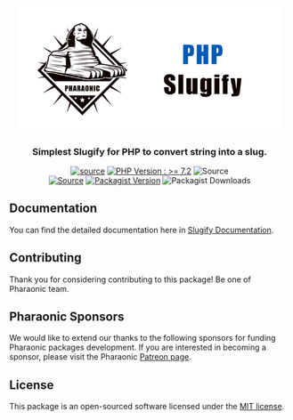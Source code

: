 <p align="center"><a href="https://pharaonic.io" target="_blank"><img src="https://raw.githubusercontent.com/Pharaonic/logos/main/php/slugify.jpg" width="470"></a></p>

<h3 align="center">Simplest Slugify for PHP to convert string into a slug.</h3>
<p align="center">
  <a href="https://github.com/Pharaonic/php-slugify/actions/workflows/build.yml" target="_blank"><img src="https://github.com/Pharaonic/php-slugify/actions/workflows/build.yml/badge.svg?branch=main" alt="source"></a>
  <a href="https://php.net" target="_blank"><img src="https://img.shields.io/badge/PHP%20Version->=7.2-blue" alt="PHP Version : >= 7.2"></a>
  <img src="https://img.shields.io/badge/license-MIT-brightgreen.svg?style=flat-square" alt="Source">
  <br>
  <a href="https://github.com/Pharaonic/php-slugify" target="_blank"><img src="https://img.shields.io/badge/source-pharaonic/php--slugify-blue.svg?style=flat-square" alt="Source"></a>
  <a href="https://packagist.org/packages/pharaonic/php-slugify" target="_blank"><img src="https://img.shields.io/packagist/v/pharaonic/php-slugify?style=flat-square" alt="Packagist Version"></a>
  <img src="https://img.shields.io/packagist/dt/pharaonic/php-slugify?style=flat-square" alt="Packagist Downloads">
</p>

## Documentation

You can find the detailed documentation here in [Slugify Documentation](https://pharaonic.io/package/1-general-php/1-slugify).

## Contributing

Thank you for considering contributing to this package! Be one of Pharaonic team.

## Pharaonic Sponsors

We would like to extend our thanks to the following sponsors for funding Pharaonic packages development. If you are interested in becoming a sponsor, please visit the Pharaonic [Patreon page](https://patreon.com/Pharaonic).

## License

This package is an open-sourced software licensed under the [MIT license](https://opensource.org/licenses/MIT).
